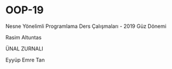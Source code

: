 ﻿# OOP-19
Nesne Yönelimli Programlama Ders Çalışmaları - 2019 Güz Dönemi


Rasim Altuntas

ÜNAL  ZURNALI

Eyyüp Emre Tan

